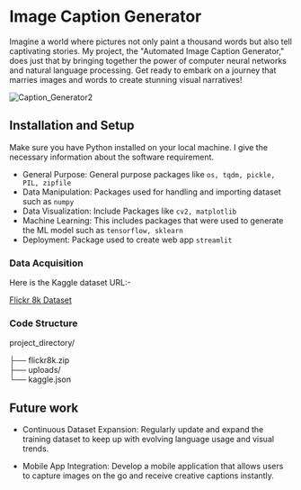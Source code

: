 
# Image Caption Generator

Imagine a world where pictures not only paint a thousand words but also tell captivating stories. My project, the "Automated Image Caption Generator," does just that by bringing together the power of computer neural networks and natural language processing. Get ready to embark on a journey that marries images and words to create stunning visual narratives! 

![Caption_Generator2](https://github.com/tejasrangle/Image_Caption_Generator/assets/110970662/55cc8b82-9a55-49d7-9b23-a4f453e431f3)

## Installation and Setup
Make sure you have Python installed on your local machine. I give the necessary information about the software requirement.

- General Purpose: General purpose packages like `os, tqdm, pickle, PIL, zipfile`
- Data Manipulation: Packages used for handling and importing dataset such as `numpy`
- Data Visualization: Include Packages like `cv2, matplotlib`
- Machine Learning: This includes packages that were used to generate the ML model such as `tensorflow, sklearn`
- Deployment: Package used to create web app `streamlit`


### Data Acquisition

Here is the Kaggle dataset URL:-

[Flickr 8k Dataset](https://www.kaggle.com/datasets/adityajn105/flickr8k)
### Code Structure

project_directory/

├── flickr8k.zip  
├── uploads/  
└── kaggle.json
## Future work

- Continuous Dataset Expansion: 
Regularly update and expand the training dataset to keep up with evolving language usage and visual trends.

- Mobile App Integration: 
Develop a mobile application that allows users to capture images on the go and receive creative captions instantly.
